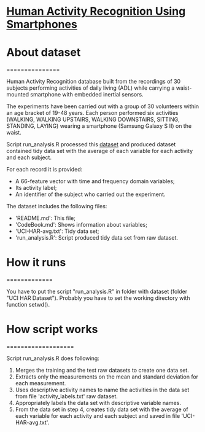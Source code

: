 [Human Activity Recognition Using Smartphones](https://d396qusza40orc.cloudfront.net/getdata%2Fprojectfiles%2FUCI%20HAR%20Dataset.zip)
============


# About dataset
===============

Human Activity Recognition database built from the recordings of 30 subjects performing activities of daily living (ADL) while carrying a waist-mounted smartphone with embedded inertial sensors.

The experiments have been carried out with a group of 30 volunteers within an age bracket of 19-48 years. Each person performed six activities (WALKING, WALKING UPSTAIRS, WALKING DOWNSTAIRS, SITTING, STANDING, LAYING) wearing a smartphone (Samsung Galaxy S II) on the waist.


Script run_analysis.R processed this [dataset](https://d396qusza40orc.cloudfront.net/getdata%2Fprojectfiles%2FUCI%20HAR%20Dataset.zip) and produced dataset contained tidy data set with the average of each variable for each activity and each subject.

For each record it is provided:
- A 66-feature vector with time and frequency domain variables;
- Its activity label;
- An identifier of the subject who carried out the experiment.

The dataset includes the following files:
- 'README.md': This file;
- 'CodeBook.md': Shows information about variables;
- 'UCI-HAR-avg.txt': Tidy data set;
- 'run_analysis.R': Script produced tidy data set from raw dataset.


# How it runs
=============

You have to put the script "run_analysis.R" in folder with dataset (folder "UCI HAR Dataset").
Probably you have to set the working directory with function setwd().


# How script works
===================

Script run_analysis.R does following:
1. Merges the training and the test raw datasets to create one data set.
2. Extracts only the measurements on the mean and standard deviation for each measurement. 
3. Uses descriptive activity names to name the activities in the data set from file 'activity_labels.txt' raw dataset.
4. Appropriately labels the data set with descriptive variable names.
5. From the data set in step 4, creates tidy data set with the average of each variable for each activity and each subject and saved in file 'UCI-HAR-avg.txt'.


